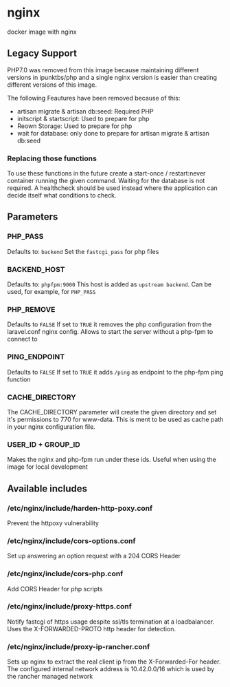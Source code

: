 # nginx
docker image with nginx

## Legacy Support
PHP7.0 was removed from this image because maintaining different versions in ipunktbs/php and a single nginx version is
easier than creating different versions of this image.

The following Feautures have been removed because of this:
- artisan migrate & artisan db:seed: Required PHP
- initscript & startscript: Used to prepare for php
- Reown Storage: Used to prepare for php
- wait for database: only done to prepare for artisan migrate & artisan db:seed
### Replacing those functions
To use these functions in the future create a start-once / restart:never container running the given command.
Waiting for the database is not required. A healthcheck should be used instead where the application can decide itself
what conditions to check.

## Parameters
### PHP\_PASS
Defaults to: `backend`
Set the `fastcgi_pass` for php files
### BACKEND_HOST
Defaults to: `phpfpm:9000`
This host is added as `upstream backend`. Can be used, for example, for `PHP_PASS`
### PHP\_REMOVE
Defaults to `FALSE`
If set to `TRUE` it removes the php configuration from the laravel.conf nginx config. Allows to start
the server without a php-fpm to connect to
### PING\_ENDPOINT
Defaults to `FALSE`
If set to `TRUE` it adds `/ping` as endpoint to the php-fpm ping function
### CACHE\_DIRECTORY
The CACHE\_DIRECTORY parameter will create the given directory and set it's
permissions to 770 for www-data. This is ment to be used as cache path in your
nginx configuration file.
### USER\_ID + GROUP\_ID
Makes the nginx and php-fpm run under these ids. Useful when using the image
for local development

## Available includes

### /etc/nginx/include/harden-http-poxy.conf
Prevent the httpoxy vulnerability
### /etc/nginx/include/cors-options.conf
Set up answering an option request with a 204 CORS Header
### /etc/nginx/include/cors-php.conf
Add CORS Header for php scripts
### /etc/nginx/include/proxy-https.conf
Notify fastcgi of https usage despite ssl/tls termination at a loadbalancer.
Uses the X-FORWARDED-PROTO http header for detection.
### /etc/nginx/include/proxy-ip-rancher.conf
Sets up nginx to extract the real client ip from the X-Forwarded-For header. The
configured internal network address is 10.42.0.0/16 which is used by the rancher
managed network
